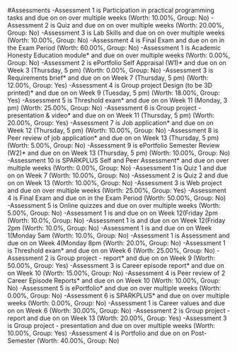 #Assessments
-Assessment 1 is Participation in practical programming tasks and due on on over multiple weeks (Worth: 10.00%, Group: No)
-Assessment 2 is Quiz and due on on over multiple weeks (Worth: 20.00%, Group: No)
-Assessment 3 is Lab Skills and due on on over multiple weeks (Worth: 10.00%, Group: No)
-Assessment 4 is Final Exam and due on on in the Exam Period (Worth: 60.00%, Group: No)
-Assessment 1 is Academic Honesty Education module* and due on over multiple weeks (Worth: 0.00%, Group: No)
-Assessment 2 is ePortfolio Self Appraisal (W1)* and due on on Week 3 (Thursday, 5 pm) (Worth: 0.00%, Group: No)
-Assessment 3 is Requirements brief* and due on on Week 7 (Thursday, 5 pm) (Worth: 12.00%, Group: Yes)
-Assessment 4 is Group project Design (to be 3D printed)* and due on on Week 9 (Tuesday, 5 pm) (Worth: 18.00%, Group: Yes)
-Assessment 5 is Threshold exam* and due on on Week 11 (Monday, 3 pm) (Worth: 25.00%, Group: No)
-Assessment 6 is Group project - presentation & video* and due on on Week 11 (Thursday, 5 pm) (Worth: 20.00%, Group: Yes)
-Assessment 7 is Job application* and due on on Week 12 (Thursday, 5 pm) (Worth: 10.00%, Group: No)
-Assessment 8 is Peer review of job application* and due on on Week 13 (Thursday, 5 pm) (Worth: 5.00%, Group: No)
-Assessment 9 is ePortfolio Semester Review (W2)* and due on on Week 13 (Thursday, 5 pm) (Worth: 10.00%, Group: No)
-Assessment 10 is SPARKPLUS Self and Peer Assessment* and due on over multiple weeks (Worth: 0.00%, Group: No)
-Assessment 1 is Quiz 1 and due on on Week 7 (Worth: 10.00%, Group: No)
-Assessment 2 is Quiz 2 and due on on Week 13 (Worth: 10.00%, Group: No)
-Assessment 3 is Web project and due on over multiple weeks (Worth: 25.00%, Group: Yes)
-Assessment 4 is Final Exam and due on in the Exam Period (Worth: 50.00%, Group: No)
-Assessment 5 is Online quizzes and due on over multiple weeks (Worth: 5.00%, Group: No)
-Assessment 1 is  and due on on Week 12(Friday 2pm (Worth: 10.0%, Group: No)
-Assessment 1 is  and due on on Week 12(Friday 2pm (Worth: 10.0%, Group: No)
-Assessment 1 is  and due on on Week 1(Monday 5am (Worth: 10.0%, Group: No)
-Assessment 1 is Assessment and due on on Week 4(Monday 8pm (Worth: 20.0%, Group: No)
-Assessment 1 is Threshold exam* and due on on Week 6 (Worth: 25.00%, Group: No)
-Assessment 2 is Group project - report* and due on on Week 9 (Worth: 50.00%, Group: Yes)
-Assessment 3 is Career episode report* and due on on Week 10 (Worth: 15.00%, Group: No)
-Assessment 4 is Peer review of 2 Career Episode Reports* and due on on Week 10 (Worth: 10.00%, Group: No)
-Assessment 5 is ePortfolio* and due on over multiple weeks (Worth: 0.00%, Group: No)
-Assessment 6 is SPARKPLUS* and due on over multiple weeks (Worth: 0.00%, Group: No)
-Assessment 1 is Career values and due on on Week 6 (Worth: 30.00%, Group: No)
-Assessment 2 is Group project - report and due on on Week 13 (Worth: 20.00%, Group: Yes)
-Assessment 3 is Group project - presentation and due on over multiple weeks (Worth: 10.00%, Group: Yes)
-Assessment 4 is Portfolio and due on on Post-Semester (Worth: 40.00%, Group: No)
